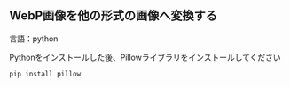 ## WebP画像を他の形式の画像へ変換する

言語：python

Pythonをインストールした後、Pillowライブラリをインストールしてください
```
pip install pillow
```
